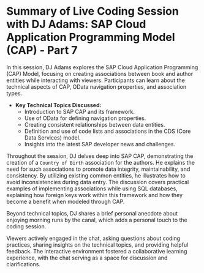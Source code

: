 # Summary of Live Coding Session with DJ Adams: SAP Cloud Application Programming Model (CAP) - Part 7

In this session, DJ Adams explores the SAP Cloud Application Programming (CAP) Model, focusing on creating associations between book and author entities while interacting with viewers. Participants can learn about the technical aspects of CAP, OData navigation properties, and association types.

- **Key Technical Topics Discussed:**
  - Introduction to SAP CAP and its framework.
  - Use of OData for defining navigation properties.
  - Creating consistent relationships between data entities.
  - Definition and use of code lists and associations in the CDS (Core Data Services) model.
  - Insights into the latest SAP developer news and challenges.

Throughout the session, DJ delves deep into SAP CAP, demonstrating the creation of a `Country of Birth` association for the authors. He explains the need for such associations to promote data integrity, maintainability, and consistency. By utilizing existing common entities, he illustrates how to avoid inconsistencies during data entry. The discussion covers practical examples of implementing associations while using SQL databases, explaining how foreign keys work within this framework and how they become a benefit when modeled through CAP.

Beyond technical topics, DJ shares a brief personal anecdote about enjoying morning runs by the canal, which adds a personal touch to the coding session. 

Viewers actively engaged in the chat, asking questions about coding practices, sharing insights on the technical topics, and providing helpful feedback. The interactive environment fostered a collaborative learning experience, with the chat serving as a space for discussion and clarifications.